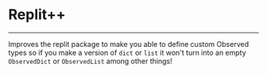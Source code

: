 # Replit++
---
Improves the replit package to make you able to define custom Observed types so if you make a version of `dict` or `list` it won't turn into an empty `ObservedDict` or `ObservedList` among other things!